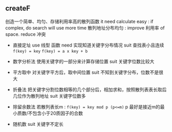 ##  createF
创造一个简单、均匀、存储利用率高的散列函数
it need calculate easy : if complex, do search will use more time
散列地址分布均匀 : improve 利用率 of space. reduce 冲突

* 直接定址
use 线型 函数
need 实现知道关键字分布情况
suit 查找表小且连续
`f(key) = key` 
`f(key) = a x key + b ` 

* 数字分析法
使用关键字的一部分来计算存储位置
suit 关键字位数比较大

* 平方取中
对关键字平方后，取中间位置
suit 不知到关键字分布，位数不是很大

* 折叠法
把关键字分割位数相等的几个部分后，相加求和，按照散列表表长取后几位作为散列地址
suit 关键字位数多

* 除留余数法
若散列表长m : `f(key) = key mod p (p<=m)` 
p 最好是接近m的最小质数/不包含小于20质因子的合数

* 随机数
suit 关键字不定长

